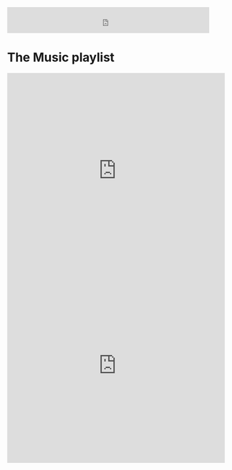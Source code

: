 <iframe src="https://rcm-eu.amazon-adsystem.com/e/cm?o=3&p=13&l=ur1&category=amazongeneric&banner=0HKWS4G1V016X4K0S2R2&f=ifr&linkID={{link_id}}&t=comboompunkts-21&tracking_id=comboompunkts-21" width="468" height="60" scrolling="no" border="0" marginwidth="0" style="border:none;" frameborder="0" sandbox="allow-scripts allow-same-origin allow-popups allow-top-navigation-by-user-activation"></iframe>



# The Music playlist




<iframe allow="autoplay *; encrypted-media *; fullscreen *; clipboard-write" frameborder="0" height="450" style="width:100%;max-width:660px;overflow:hidden;background:transparent;" sandbox="allow-forms allow-popups allow-same-origin allow-scripts allow-storage-access-by-user-activation allow-top-navigation-by-user-activation" src="https://embed.music.apple.com/de/playlist/favorite/pl.u-JPAZbd9sDzJYGW3"></iframe>

<iframe allow="autoplay *; encrypted-media *; fullscreen *; clipboard-write" frameborder="0" height="450" style="width:100%;max-width:660px;overflow:hidden;background:transparent;" sandbox="allow-forms allow-popups allow-same-origin allow-scripts allow-storage-access-by-user-activation allow-top-navigation-by-user-activation" src="https://embed.music.apple.com/de/playlist/black-dragon/pl.u-11zBJ7afNPWl2NG"></iframe>
